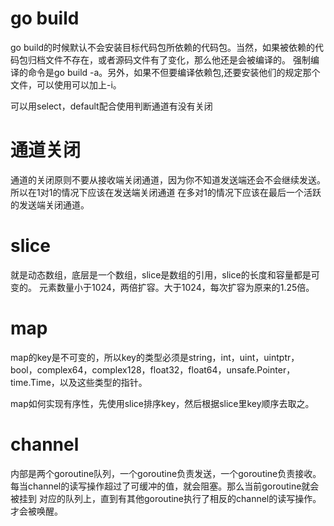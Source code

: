 # go build

go build的时候默认不会安装目标代码包所依赖的代码包。当然，如果被依赖的代码包归档文件不存在，或者源码文件有了变化，那么他还是会被编译的。
强制编译的命令是go build -a。另外，如果不但要编译依赖包,还要安装他们的规定那个文件，可以使用可以加上-i。

可以用select，default配合使用判断通道有没有关闭

# 通道关闭

通道的关闭原则不要从接收端关闭通道，因为你不知道发送端还会不会继续发送。所以在1对1的情况下应该在发送端关闭通道
在多对1的情况下应该在最后一个活跃的发送端关闭通道。

# slice

就是动态数组，底层是一个数组，slice是数组的引用，slice的长度和容量都是可变的。
元素数量小于1024，两倍扩容。大于1024，每次扩容为原来的1.25倍。

# map

map的key是不可变的，所以key的类型必须是string，int，uint，uintptr，bool，complex64，complex128，float32，float64，unsafe.Pointer，time.Time，以及这些类型的指针。

map如何实现有序性，先使用slice排序key，然后根据slice里key顺序去取之。

# channel

内部是两个goroutine队列，一个goroutine负责发送，一个goroutine负责接收。
每当channel的读写操作超过了可缓冲的值，就会阻塞。那么当前goroutine就会被挂到
对应的队列上，直到有其他goroutine执行了相反的channel的读写操作。才会被唤醒。


